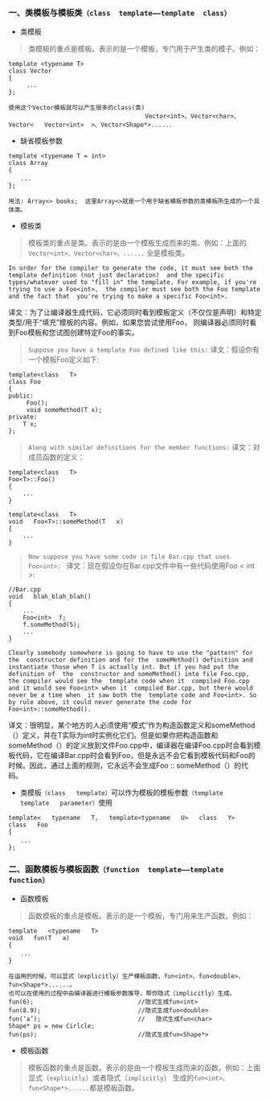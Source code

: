 ### 一、类模板与模板类`（class  template——template  class）`
* 类模板
>类模板的重点是模板。表示的是一个模板，专门用于产生类的模子。例如：  
````
template <typename T>
class Vector
{
     ...
};

使用这个Vector模板就可以产生很多的class(类)
                                      Vector<int>、Vector<char>、 Vector<   Vector<int>  >、Vector<Shape*>......
````

* 缺省模板参数
````
template <typename T = int>
class Array
{
　　...
};

用法: Array<> books;  这里Array<>就是一个用于缺省模板参数的类模板所生成的一个具体类。    
````
* 模板类

>模板类的重点是类。表示的是由一个模板生成而来的类。例如：上面的`Vector<int>、Vector<char>、......` 全是模板类。

`In order for the compiler to generate the code, it must see both the  template definition (not just declaration) 
and the specific types/whatever used to "fill in" the template. For example, if you're trying to use a Foo<int>, 
the compiler must see both the Foo template and the fact that  you're trying to make a specific Foo<int>.`

译文：为了让编译器生成代码，它必须同时看到模板定义（不仅仅是声明）和特定类型/用于“填充”模板的内容。例如，如果您尝试使用Foo，
则编译器必须同时看到Foo模板和您试图创建特定Foo的事实。
    
>`Suppose you have a template Foo defined like this:`        译文：假设你有一个模板Foo定义如下:
````
template<class   T>
class Foo 
{
public:
     Foo();
     void someMethod(T x);
private:
    T x;
};
````
>`Along with similar definitions for the member functions:`   译文：对成员函数的定义：
````
template<class   T>
Foo<T>::Foo()
{
    ...
}

template<class   T>
void   Foo<T>::someMethod(T   x)
{
    ...
}
````
>`Now suppose you have some code in file Bar.cpp that uses Foo<int>: `
译文：现在假设你在Bar.cpp文件中有一些代码使用Foo < int >:
````
//Bar.cpp  
void   blah_blah_blah()  
{  
    ...  
    Foo<int>  f;  
    f.someMethod(5);  
    ...  
}

````
`Clearly somebody somewhere is going to have to use the "pattern" for the  constructor definition and for the 
someMethod() definition and instantiate those when T is actually int. But if you had put the definition of 
the  constructor and someMethod() into file Foo.cpp, the compiler would see the  template code when it 
compiled Foo.cpp and it would see Foo<int> when it  compiled Bar.cpp, but there would never be a time when 
it saw both the  template code and Foo<int>. So by rule above, it could never generate the code for 
Foo<int>::someMethod().`

译文：很明显，某个地方的人必须使用“模式”作为构造函数定义和someMethod（）定义，并在T实际为int时实例化它们。但是如果你把构造函数和someMethod（）的定义放到文件Foo.cpp中，编译器在编译Foo.cpp时会看到模板代码，它在编译Bar.cpp时会看到Foo，但是永远不会它看到模板代码和Foo的时候。因此，通过上面的规则，它永远不会生成Foo :: someMethod（）的代码。

* 类模板`（class   template）`可以作为模板的模板参数`（template   template   parameter）`使用
````
template<   typename   T,   template<typename   U>   class   Y>  
class   Foo  
{  
　　...
};  
````

### 二、函数模板与模板函数`（function  template——template   function）` 
* 函数模板

>函数模板的重点是模板。表示的是一个模板，专门用来生产函数。例如：
````
template   <typename   T>  
void   fun(T   a)  
{  
　　...
}

在运用的时候，可以显式（explicitly）生产模板函数，fun<int>、fun<double>、fun<Shape*>......。  
也可以在使用的过程中由编译器进行模板参数推导，帮你隐式（implicitly）生成。  
fun(6);                             //隐式生成fun<int>  
fun(8.9);                           //隐式生成fun<double>  
fun(‘a’);                           //   隐式生成fun<char>  
Shape* ps = new Cirlcle;  
fun(ps);                            //隐式生成fun<Shape*>  
````
* 模板函数

>模板函数的重点是函数。表示的是由一个模板生成而来的函数。例如：上面显式（`explicitly`）或者隐式（`implicitly`）
生成的`fun<int>、fun<Shape*>......`都是模板函数。

